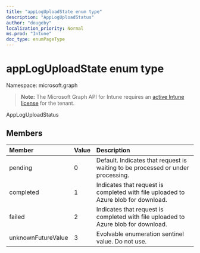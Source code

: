 ```yaml
---
title: "appLogUploadState enum type"
description: "AppLogUploadStatus"
author: "dougeby"
localization_priority: Normal
ms.prod: "Intune"
doc_type: enumPageType
---
```


# appLogUploadState enum type

Namespace: microsoft.graph

> **Note:** The Microsoft Graph API for Intune requires an [active Intune license](https://go.microsoft.com/fwlink/?linkid=839381) for the tenant.

AppLogUploadStatus

## Members
|Member|Value|Description|
|:---|:---|:---|
|pending|0|Default. Indicates that request is waiting to be processed or under processing.|
|completed|1|Indicates that request is completed with file uploaded to Azure blob for download.|
|failed|2|Indicates that request is completed with file uploaded to Azure blob for download.|
|unknownFutureValue|3|Evolvable enumeration sentinel value. Do not use.|




